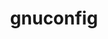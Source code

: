 ---
title: "gnuconfig"
layout: cache
categories: [package, v0.18.1]
meta: {"versions": ["2021-08-14"], "compilers": ["gcc@=7.3.1"], "oss": ["amzn2"], "platforms": ["linux"], "targets": ["aarch64", "graviton2"], "stacks": ["aws-ahug-aarch64", "aws-isc-aarch64", "root"], "num_specs": 2, "num_specs_by_stack": {"aws-ahug-aarch64": 2, "root": 2, "aws-isc-aarch64": 2}}
spec_details: [{"hash": "oeuhjqsw7fchhkodvltv74jdvilw5zh7", "compiler": "gcc@=7.3.1", "versions": ["2021-08-14"], "os": "amzn2", "platform": "linux", "target": "graviton2", "variants": [], "stacks": ["aws-ahug-aarch64", "root", "aws-isc-aarch64"], "size": "-", "tarball": "https://binaries.spack.io/releases/v0.18.1/build_cache/linux-amzn2-graviton2/gcc-7.3.1/gnuconfig-2021-08-14/linux-amzn2-graviton2-gcc-7.3.1-gnuconfig-2021-08-14-oeuhjqsw7fchhkodvltv74jdvilw5zh7.spack"}, {"hash": "mj37cfwdgaaz3dguhrsx5wp7fwufhyz4", "compiler": "gcc@=7.3.1", "versions": ["2021-08-14"], "os": "amzn2", "platform": "linux", "target": "aarch64", "variants": [], "stacks": ["aws-ahug-aarch64", "root", "aws-isc-aarch64"], "size": "-", "tarball": "https://binaries.spack.io/releases/v0.18.1/build_cache/linux-amzn2-aarch64/gcc-7.3.1/gnuconfig-2021-08-14/linux-amzn2-aarch64-gcc-7.3.1-gnuconfig-2021-08-14-mj37cfwdgaaz3dguhrsx5wp7fwufhyz4.spack"}]
---